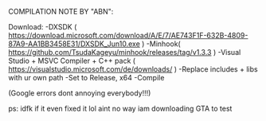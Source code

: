 COMPILATION NOTE BY "ABN":

Download: 
-DXSDK ( https://download.microsoft.com/download/A/E/7/AE743F1F-632B-4809-87A9-AA1BB3458E31/DXSDK_Jun10.exe )
-Minhook( https://github.com/TsudaKageyu/minhook/releases/tag/v1.3.3 )
-Visual Studio + MSVC Compiler + C++ pack ( https://visualstudio.microsoft.com/de/downloads/ )
-Replace includes + libs with ur own path
-Set to Release, x64
-Compile

(Google errors dont annoying everybody!!!)


ps: idfk if it even fixed it lol aint no way iam downloading GTA to test
